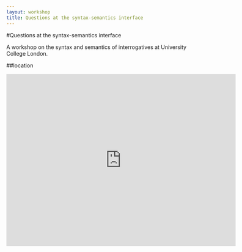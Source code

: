 ```yaml
---
layout: workshop
title: Questions at the syntax-semantics interface
---
```

#Questions at the syntax-semantics interface

A workshop on the syntax and semantics of interrogatives
at University College London.

##location

<iframe width="600" height="450" frameborder="0" style="border:0"
src="https://www.google.com/maps/embed/v1/place?q=Chandler%20House%2C%20London%2C%20United%20Kingdom&key=..."></iframe>
